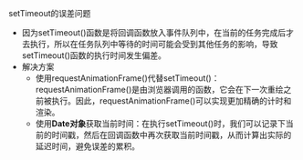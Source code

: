 setTimeout的误差问题
- 因为setTimeout()函数是将回调函数放入事件队列中，在当前的任务完成后才去执行，所以在任务队列中等待的时间可能会受到其他任务的影响，导致setTimeout()函数的执行时间发生偏差。
- 解决方案
    - 使用requestAnimationFrame()代替setTimeout()：requestAnimationFrame()是由浏览器调用的函数，它会在下一次重绘之前被执行。因此，requestAnimationFrame()可以实现更加精确的计时和渲染。
    - 使用**Date对象**获取当前时间：在执行setTimeout()时，我们可以记录下当前的时间戳，然后在回调函数中再次获取当前时间戳，从而计算出实际的延迟时间，避免误差的累积。
    
